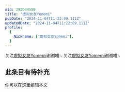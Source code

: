 ```yaml
---
mid: 292044559
title: "虚拟女友Yomemi"
pubDate: "2024-11-04T11:22:09.111Z"
updatedDate: "2024-11-04T11:22:09.111Z"
profile:
  {
    Nickname: ["虚拟女友Yomemi"],
  }
---
```


关注[虚拟女友Yomemi](https://space.bilibili.com/292044559)谢谢喵~ 关注[虚拟女友Yomemi](https://space.bilibili.com/292044559)谢谢喵~

## 此条目有待补充
你可以在[这里](https://github.com/Yuhanawa/VTuber.ICU-Content/edit/master/v/虚拟女友Yomemi/index.md)编辑本文
